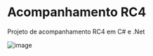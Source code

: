 # Acompanhamento RC4
Projeto de acompanhamento RC4 em C# e .Net

![image](https://github.com/user-attachments/assets/9f9d7380-f71b-4dda-b2b2-237047476e58)
